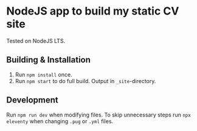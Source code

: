 # NodeJS app to build my static CV site

Tested on NodeJS LTS.

## Building & Installation
1. Run `npm install` once.
2. Run `npm start` to do full build. Output in `_site`-directory.

## Development
Run `npm run dev` when modifying files.
To skip unnecessary steps run `npx eleventy` when changing `.pug` or `.yml` files.
